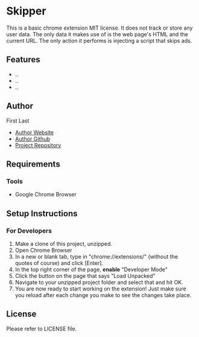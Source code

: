 # Skipper
This is a basic chrome extension MIT license.
It does not track or store any user data. The only data it makes use of is the web page's HTML and the current URL. The only action it performs is injecting a script that skips ads.
## Features
- ..
- ..
- ..

## Author
First Last
- [Author Website]()
- [Author Github]()
- [Project Repository]()

## Requirements
### Tools
- Google Chrome Browser

## Setup Instructions
### For Developers
1. Make a clone of this project, unzipped.
2. Open Chrome Browser
3. In a new or blank tab, type in "chrome://extensions/" (without the quotes of course) and click [Enter].
4. In the top right corner of the page, **enable** "Developer Mode"
5. Click the button on the page that says "Load Unpacked"
6. Navigate to your unzipped project folder and select that and hit OK.
7. You are now ready to start working on the extension! Just make sure you reload after each change you make to see the changes take place.

## License
Please refer to LICENSE file.
